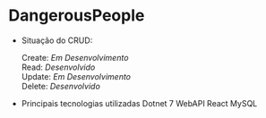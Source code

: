 # DangerousPeople
- Situação do CRUD:

  Create: <i>Em Desenvolvimento</i><br>
  Read: <i>Desenvolvido</i><br>
  Update: <i>Em Desenvolvimento</i><br>
  Delete: <i>Desenvolvido</i><br>

- Principais tecnologias utilizadas
  Dotnet 7 WebAPI
  React
  MySQL
